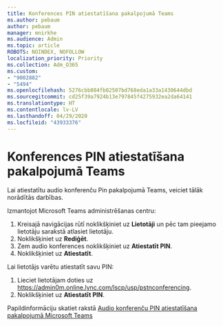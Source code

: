 ```yaml
---
title: Konferences PIN atiestatīšana pakalpojumā Teams
ms.author: pebaum
author: pebaum
manager: mnirkhe
ms.audience: Admin
ms.topic: article
ROBOTS: NOINDEX, NOFOLLOW
localization_priority: Priority
ms.collection: Adm_O365
ms.custom:
- "9002882"
- "5494"
ms.openlocfilehash: 5276cbb084fb02507bd768eda1a33a1430644dbd
ms.sourcegitcommit: cd25f39a7924b13e797845f4275932ea2da64141
ms.translationtype: HT
ms.contentlocale: lv-LV
ms.lasthandoff: 04/29/2020
ms.locfileid: "43933376"
---
```

# <a name="reset-conferencing-pin-in-teams"></a>Konferences PIN atiestatīšana pakalpojumā Teams

Lai atiestatītu audio konferenču Pin pakalpojumā Teams, veiciet tālāk norādītās darbības.  

Izmantojot Microsoft Teams administrēšanas centru:

1. Kreisajā navigācijas rūtī noklikšķiniet uz **Lietotāji** un pēc tam pieejamo lietotāju sarakstā atlasiet lietotāju. 
2. Noklikšķiniet uz **Rediģēt**.
3. Zem audio konferences noklikšķiniet uz **Atiestatīt PIN**.
4. Noklikšķiniet uz **Atiestatīt**.

Lai lietotājs varētu atiestatīt savu PIN:
1. Lieciet lietotājam doties uz https://admin0m.online.lync.com/lscp/usp/pstnconferencing.
2. Noklikšķiniet uz **Atiestatīt PIN**.

Papildinformāciju skatiet rakstā [Audio konferenču PIN atiestatīšana pakalpojumā Microsoft Teams](https://docs.microsoft.com/microsoftteams/reset-the-audio-conferencing-pin-in-teams)
